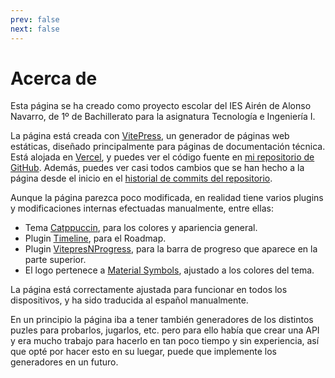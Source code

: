 ```yaml
---
prev: false
next: false
---
```

# Acerca de
Esta página se ha creado como proyecto escolar del IES Airén de Alonso Navarro, de 1º de Bachillerato para la asignatura Tecnología e Ingeniería I.

La página está creada con [VitePress](https://vitepress.dev/), un generador de páginas web estáticas, diseñado principalmente para páginas de documentación técnica.
Está alojada en [Vercel](https://vercel.com), y puedes ver el código fuente en [mi repositorio de GitHub](https://github.com/Alonso287/PuzzleLabs).
Además, puedes ver casi todos cambios que se han hecho a la página desde el inicio en el [historial de commits del repositorio](https://github.com/Alonso287/PuzzleLabs/commits/main/).

Aunque la página parezca poco modificada, en realidad tiene varios plugins y modificaciones internas efectuadas manualmente, entre ellas:
- Tema [Catppuccin](https://vitepress.catppuccin.com/), para los colores y apariencia general.
- Plugin [Timeline](https://github.com/HanochMa/vitepress-markdown-timeline), para el Roadmap.
- Plugin [VitepresNProgress](https://github.com/ZhongxuYang/vitepress-plugin-nprogress/), para la barra de progreso que aparece en la parte superior.
- El logo pertenece a [Material Symbols](https://fonts.google.com/icons?selected=Material+Symbols+Outlined:crossword), ajustado a los colores del tema.

La página está correctamente ajustada para funcionar en todos los dispositivos, y ha sido traducida al español manualmente.

En un principio la página iba a tener también generadores de los distintos puzles para probarlos, jugarlos, etc. pero para ello había que crear una API y era mucho trabajo para hacerlo en tan poco tiempo y sin experiencia, así que opté por hacer esto en su luegar, puede que implemente los generadores en un futuro.
